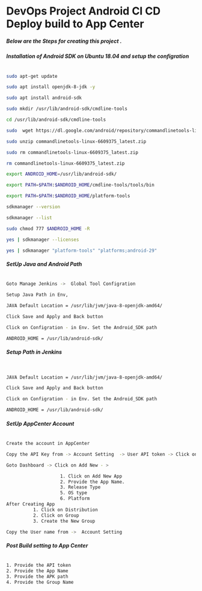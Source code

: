 
# DevOps Project Android CI CD Deploy build to App Center

##### Below are the Steps for creating this project .

##### Installation of Android SDK on Ubuntu 18.04 and setup the configration 

```sh

sudo apt-get update

sudo apt install openjdk-8-jdk -y

sudo apt install android-sdk

sudo mkdir /usr/lib/android-sdk/cmdline-tools

cd /usr/lib/android-sdk/cmdline-tools

sudo  wget https://dl.google.com/android/repository/commandlinetools-linux-6609375_latest.zip

sudo unzip commandlinetools-linux-6609375_latest.zip 

sudo rm commandlinetools-linux-6609375_latest.zip  

rm commandlinetools-linux-6609375_latest.zip 

export ANDROID_HOME=/usr/lib/android-sdk/

export PATH=$PATH:$ANDROID_HOME/cmdline-tools/tools/bin

export PATH=$PATH:$ANDROID_HOME/platform-tools

sdkmanager --version

sdkmanager --list

sudo chmod 777 $ANDROID_HOME -R

yes | sdkmanager --licenses

yes | sdkmanager "platform-tools" "platforms;android-29"

```


##### SetUp Java and Android Path 

```sh

Goto Manage Jenkins ->  Global Tool Configration 

Setup Java Path in Env, 

JAVA Default Location = /usr/lib/jvm/java-8-openjdk-amd64/

Click Save and Apply and Back button 

Click on Configration - in Env. Set the Android_SDK path  

ANDROID_HOME = /usr/lib/android-sdk/


```


##### Setup Path in Jenkins


```sh


JAVA Default Location = /usr/lib/jvm/java-8-openjdk-amd64/

Click Save and Apply and Back button 

Click on Configration - in Env. Set the Android_SDK path  

ANDROID_HOME = /usr/lib/android-sdk/


```

##### SetUp AppCenter Account 

```sh

Create the account in AppCenter 

Copy the API Key from -> Account Setting  -> User API token -> Click on New API -> Provide the name and Allow all the access and copy the token

Goto Dashboard -> Click on Add New - >

                    1. Click on Add New App
                    2. Provide the App Name.
                    3. Release Type 
                    5. OS type 
                    6. Platform 
After Creating App 
          1. Click on Distribution 
          2. Click on Group 
          3. Create the New Group

Copy the User name from ->  Account Setting 

```

##### Post Build setting to App Center 

```sh

1. Provide the API token 
2. Provide the App Name 
3. Provide the APK path 
4. Provide the Group Name 
```
